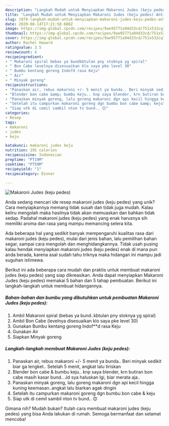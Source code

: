 ```yaml
---
description: "Langkah Mudah untuk Menyiapkan Makaroni Judes (keju pedes) Anti Gagal"
title: "Langkah Mudah untuk Menyiapkan Makaroni Judes (keju pedes) Anti Gagal"
slug: 1979-langkah-mudah-untuk-menyiapkan-makaroni-judes-keju-pedes-anti-gagal
date: 2020-08-14T17:21:58.606Z
image: https://img-global.cpcdn.com/recipes/9ae95771a94d33cd/751x532cq70/makaroni-judes-keju-pedes-foto-resep-utama.jpg
thumbnail: https://img-global.cpcdn.com/recipes/9ae95771a94d33cd/751x532cq70/makaroni-judes-keju-pedes-foto-resep-utama.jpg
cover: https://img-global.cpcdn.com/recipes/9ae95771a94d33cd/751x532cq70/makaroni-judes-keju-pedes-foto-resep-utama.jpg
author: Rachel Howard
ratingvalue: 3.5
reviewcount: 4
recipeingredient:
- " Makaroni spiral bebas ya bundkbtulan pny stoknya yg spiral"
- " Bon Cabe levelnya disesuaikan klo saya pke level 30"
- " Bumbu kentang goreng Indofd rasa Keju"
- " Air"
- " Minyak goreng"
recipeinstructions:
- "Panaskan air, rebus makaroni +/- 5 menit ya bunda.. Beri minyak sedikit biar ga lengket.. Setelah 5 menit, angkat lalu tiriskan"
- "Blender bon cabe &amp; bumbu keju.. knp saya blender, krn butiran bon cabe masih kasar bund.. Jd sya haluskan lgi, biar merata aja.."
- "Panaskan minyak goreng, lalu goreng makaroni dgn api kecil hingga kuning keemasan..angkat lalu biarkan agak dingin"
- "Setelah itu campurkan makaroni goreng dgn bumbu bon cabe &amp; keju"
- "Siap utk di cemil sambil nton tv bund.. 😊"
categories:
- Resep
tags:
- makaroni
- judes
- keju

katakunci: makaroni judes keju 
nutrition: 191 calories
recipecuisine: Indonesian
preptime: "PT19M"
cooktime: "PT59M"
recipeyield: "1"
recipecategory: Dinner

---
```



![Makaroni Judes (keju pedes)](https://img-global.cpcdn.com/recipes/9ae95771a94d33cd/751x532cq70/makaroni-judes-keju-pedes-foto-resep-utama.jpg)

Anda sedang mencari ide resep makaroni judes (keju pedes) yang unik? Cara menyiapkannya memang tidak susah dan tidak juga mudah. Kalau keliru mengolah maka hasilnya tidak akan memuaskan dan bahkan tidak sedap. Padahal makaroni judes (keju pedes) yang enak harusnya sih memiliki aroma dan rasa yang mampu memancing selera kita.

Ada beberapa hal yang sedikit banyak mempengaruhi kualitas rasa dari makaroni judes (keju pedes), mulai dari jenis bahan, lalu pemilihan bahan segar, sampai cara mengolah dan menghidangkannya. Tidak usah pusing kalau hendak menyiapkan makaroni judes (keju pedes) enak di mana pun anda berada, karena asal sudah tahu triknya maka hidangan ini mampu jadi suguhan istimewa.




Berikut ini ada beberapa cara mudah dan praktis untuk membuat makaroni judes (keju pedes) yang siap dikreasikan. Anda dapat menyiapkan Makaroni Judes (keju pedes) memakai 5 bahan dan 5 tahap pembuatan. Berikut ini langkah-langkah untuk membuat hidangannya.

<!--inarticleads1-->

##### Bahan-bahan dan bumbu yang dibutuhkan untuk pembuatan Makaroni Judes (keju pedes):

1. Ambil  Makaroni spiral (bebas ya bund..kbtulan pny stoknya yg spiral)
1. Ambil  Bon Cabe (levelnya disesuaikan klo saya pke level 30)
1. Gunakan  Bumbu kentang goreng Indof**d rasa Keju
1. Gunakan  Air
1. Siapkan  Minyak goreng




<!--inarticleads2-->

##### Langkah-langkah membuat Makaroni Judes (keju pedes):

1. Panaskan air, rebus makaroni +/- 5 menit ya bunda.. Beri minyak sedikit biar ga lengket.. Setelah 5 menit, angkat lalu tiriskan
1. Blender bon cabe &amp; bumbu keju.. knp saya blender, krn butiran bon cabe masih kasar bund.. Jd sya haluskan lgi, biar merata aja..
1. Panaskan minyak goreng, lalu goreng makaroni dgn api kecil hingga kuning keemasan..angkat lalu biarkan agak dingin
1. Setelah itu campurkan makaroni goreng dgn bumbu bon cabe &amp; keju
1. Siap utk di cemil sambil nton tv bund.. 😊




Gimana nih? Mudah bukan? Itulah cara membuat makaroni judes (keju pedes) yang bisa Anda lakukan di rumah. Semoga bermanfaat dan selamat mencoba!
